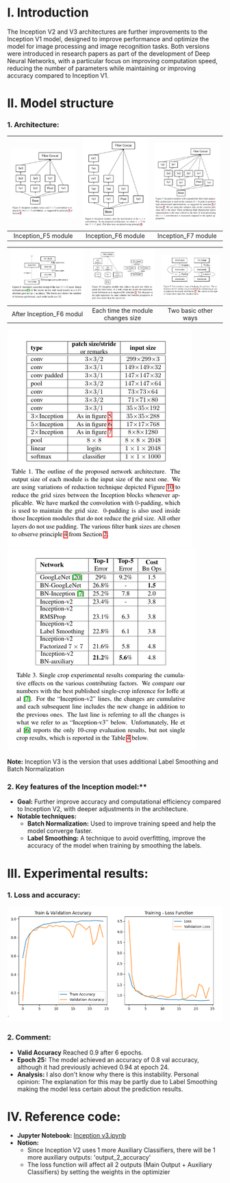 # I. Introduction

The Inception V2 and V3 architectures are further improvements to the Inception V1 model, designed to improve performance and optimize the model for image processing and image recognition tasks. Both versions were introduced in research papers as part of the development of Deep Neural Networks, with a particular focus on improving computation speed, reducing the number of parameters while maintaining or improving accuracy compared to Inception V1.

# II. Model structure

### 1. Architecture:

| ![image](https://github.com/MinhKint/CNN/blob/main/Inception/Inception%20v2%20%2B%20v3/Image/Figure%205.png) | ![image](https://github.com/MinhKint/CNN/blob/main/Inception/Inception%20v2%20%2B%20v3/Image/Figure%206.png) | ![image](https://github.com/MinhKint/CNN/blob/main/Inception/Inception%20v2%20%2B%20v3/Image/Figure%207.png) |
|:------------------------------:|:------------------------------:|:------------------------------:|
| Inception_F5 module  | Inception_F6 module  | Inception_F7 module  |

| ![image](https://github.com/MinhKint/CNN/blob/main/Inception/Inception%20v2%20%2B%20v3/Image/Figure%208.png) | ![image](https://github.com/MinhKint/CNN/blob/main/Inception/Inception%20v2%20%2B%20v3/Image/Figure%2010.png)| ![image](https://github.com/MinhKint/CNN/blob/main/Inception/Inception%20v2%20%2B%20v3/Image/Figure%209.png) |
|:------------------------------:|:------------------------------:|:------------------------------:|
| After Inception_F6 modul  | Each time the module changes size  | Two basic other ways  |

![image](https://github.com/MinhKint/CNN/blob/main/Inception/Inception%20v2%20%2B%20v3/Image/Architecture%20%2B%20Layer%20Inception%20v2.png) ![image](https://github.com/MinhKint/CNN/blob/main/Inception/Inception%20v2%20%2B%20v3/Image/Architecture%20%2B%20Layer%20Inception%20v3.png)

**Note:** Inception V3 is the version that uses additional Label Smoothing and Batch Normalization

### 2. Key features of the Inception model:**

- **Goal:** Further improve accuracy and computational efficiency compared to Inception V2, with deeper adjustments in the architecture.
- **Notable techniques:**
  - **Batch Normalization:** Used to improve training speed and help the model converge faster.
  - **Label Smoothing:** A technique to avoid overfitting, improve the accuracy of the model when training by smoothing the labels.

# III. Experimental results:

### 1. Loss and accuracy: 

![Training Results](https://github.com/MinhKint/CNN/blob/main/Inception/Inception%20v2%20%2B%20v3/Image/result_v3.png)

### 2. Comment: 

- **Valid Accuracy** Reached 0.9 after 6 epochs.
- **Epoch 25:** The model achieved an accuracy of 0.8 val accuracy, although it had previously achieved 0.94 at epoch 24.
- **Analysis:** I also don't know why there is this instability. Personal opinion: The explanation for this may be partly due to Label Smoothing making the model less certain about the prediction results.

# IV. Reference code:

- **Jupyter Notebook:** [Inception v3.ipynb](https://github.com/MinhKint/CNN/blob/main/Inception/Inception%20v2%20%2B%20v3/Inception%20v3/Inception%20v3.ipynb)
- **Notion:**
  - Since Inception V2 uses 1 more Auxiliary Classifiers, there will be 1 more auxiliary outputs: 'output_2_accuracy'
  - The loss function will affect all 2 outputs (Main Output + Auxiliary Classifiers) by setting the weights in the optimizier

